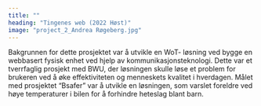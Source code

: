 ```yaml
---
title: ""
heading: "Tingenes web (2022 Høst)"
image: "project_2_Andrea Røgeberg.jpg"
---
```


Bakgrunnen for dette prosjektet var å utvikle en WoT- løsning ved bygge en webbasert fysisk enhet ved hjelp av kommunikasjonsteknologi. Dette var et tverrfaglig prosjekt med BWU, der løsningen skulle løse et problem for brukeren ved å øke effektiviteten og menneskets kvalitet i hverdagen. Målet med prosjektet “Bsafer” var å utvikle en løsningen, som varslet foreldre ved høye temperaturer i bilen for å forhindre heteslag blant barn.
